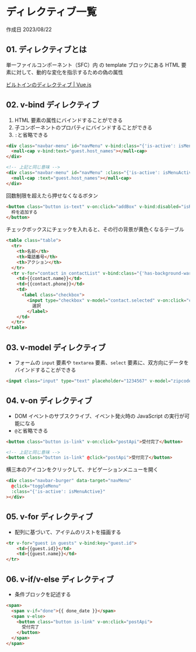 # ディレクティブ一覧

作成日 2023/08/22

## 01. ディレクティブとは

単一ファイルコンポーネント（SFC）内 の template ブロックにある HTML 要素に対して、動的な変化を指示するための偽の属性

[ビルトインのディレクティブ | Vue.js](https://ja.vuejs.org/api/built-in-directives.html)

## 02. v-bind ディレクティブ

1. HTML 要素の属性にバインドすることができる
1. 子コンポーネントのプロパティにバインドすることができる
1. `:`と省略できる

```html
<div class="navbar-menu" id="navMenu" v-bind:class="{'is-active': isMenuActive}">
  <null-cap v-bind:text="guest.host_names"></null-cap>
</div>

<!-- 上記と同じ意味 -->
<div class="navbar-menu" id="navMenu" :class="{'is-active': isMenuActive}">
  <null-cap :text="guest.host_names"></null-cap>
</div>
```

回数制限を超えたら押せなくなるボタン

```html
<button class="button is-text" v-on:click="addBox" v-bind:disabled="isReachedLimit">
  枠を追加する
</button>
```

チェックボックスにチェックを入れると、その行の背景が黄色くなるテーブル

```html
<table class="table">
  <tr>
    <th>名前</th>
    <th>電話番号</th>
    <th>アクション</th>
  </tr>
  <tr v-for="contact in contactList" v-bind:class="{'has-background-warning': contact.selected}">
    <td>{{contact.name}}</td>
    <td>{{contact.phone}}</td>
    <td>
      <label class="checkbox">
        <input type="checkbox" v-model="contact.selected" v-on:click="check" />
          選択
        </label>
    </td>
  </tr>
</table>
```

## 03. v-model ディレクティブ

- フォームの `input` 要素や `textarea` 要素、`select` 要素に、双方向にデータをバインドすることができる

```html
<input class="input" type="text" placeholder="1234567" v-model="zipcode" v-on:keyup.enter="search" />
```

## 04. v-on ディレクティブ

- DOM イベントのサブスクライブ、イベント発火時の JavaScript の実行が可能になる
- `@`と省略できる

```html
<button class="button is-link" v-on:click="postApi">受付完了</button>

<!-- 上記と同じ意味 -->
<button class="button is-link" @click="postApi">受付完了</button>
```

横三本のアイコンをクリックして、ナビゲーションメニューを開く

```html
<div class="navbar-burger" data-target="navMenu"
  @click="toggleMenu"
  :class="{'is-active': isMenuActive}"
></div>
```

## 05. v-for ディレクティブ

- 配列に基づいて、アイテムのリストを描画する

```html
<tr v-for="guest in guests" v-bind:key="guest.id">
    <td>{{guest.id}}</td>
    <td>{{guest.name}}</td>
</tr>
```

## 06. v-if/v-else ディレクティブ

- 条件ブロックを記述する

```html
<span>
  <span v-if="done">{{ done_date }}</span>
  <span v-else>
    <button class="button is-link" v-on:click="postApi">
      受付完了
    </button>
  </span>
</span>
```

